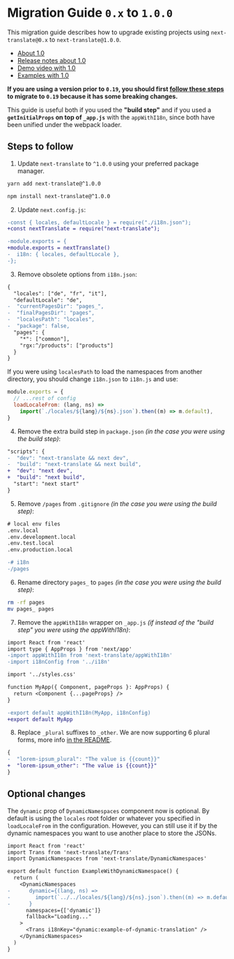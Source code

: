 # Migration Guide `0.x` to `1.0.0`

This migration guide describes how to upgrade existing projects using `next-translate@0.x` to `next-translate@1.0.0`.

- [About 1.0](https://dev-blog.aralroca.com/next-translate-1.0)
- [Release notes about 1.0](https://github.com/aralroca/next-translate/releases/tag/1.0.0)
- [Demo video with 1.0](https://www.youtube.com/watch?v=QnCIjjYLCfc)
- [Examples with 1.0](https://github.com/aralroca/next-translate/tree/1.0.0/examples)

**If you are using a version prior to `0.19`, you should first [follow these steps](https://github.com/aralroca/next-translate/releases/tag/0.19.0) to migrate to `0.19` because it has some breaking changes.**

This guide is useful both if you used the **"build step"** and if you used a **`getInitialProps` on top of `_app.js`** with the `appWithI18n`, since both have been unified under the webpack loader.

## Steps to follow

1. Update `next-translate` to `^1.0.0` using your preferred package manager.

```bash
yarn add next-translate@^1.0.0
```

```bash
npm install next-translate@^1.0.0
```

2. Update `next.config.js`:

```diff
-const { locales, defaultLocale } = require("./i18n.json");
+const nextTranslate = require("next-translate");

-module.exports = {
+module.exports = nextTranslate()
-  i18n: { locales, defaultLocale },
-};
```

3. Remove obsolete options from `i18n.json`:

```diff
{
  "locales": ["de", "fr", "it"],
  "defaultLocale": "de",
-  "currentPagesDir": "pages_",
-  "finalPagesDir": "pages",
-  "localesPath": "locales",
-  "package": false,
  "pages": {
    "*": ["common"],
    "rgx:^/products": ["products"]
  }
}
```

If you were using `localesPath` to load the namespaces from another directory, you should change `i18n.json` to `i18n.js` and use:

```js
module.exports = {
  // ...rest of config
  loadLocaleFrom: (lang, ns) =>
    import(`./locales/${lang}/${ns}.json`).then((m) => m.default),
}
```

4. Remove the extra build step in `package.json` _(in the case you were using the build step)_:

```diff
"scripts": {
-  "dev": "next-translate && next dev",
-  "build": "next-translate && next build",
+  "dev": "next dev",
+  "build": "next build",
  "start": "next start"
}
```

5. Remove `/pages` from `.gitignore` _(in the case you were using the build step)_:

```diff
# local env files
.env.local
.env.development.local
.env.test.local
.env.production.local

-# i18n
-/pages
```

6. Rename directory `pages_` to `pages` _(in the case you were using the build step)_:

```bash
rm -rf pages
mv pages_ pages
```

7. Remove the `appWithI18n` wrapper on `_app.js` _(if instead of the "build step" you were using the appWithI18n)_:

```diff
import React from 'react'
import type { AppProps } from 'next/app'
-import appWithI18n from 'next-translate/appWithI18n'
-import i18nConfig from '../i18n'

import '../styles.css'

function MyApp({ Component, pageProps }: AppProps) {
  return <Component {...pageProps} />
}

-export default appWithI18n(MyApp, i18nConfig)
+export default MyApp
```

8. Replace `_plural` suffixes to `_other`. We are now supporting 6 plural forms, more info [in the README](https://github.com/aralroca/next-translate/blob/1.0.0/README.md#5-plurals).

```diff
{
-  "lorem-ipsum_plural": "The value is {{count}}"
+  "lorem-ipsum_other": "The value is {{count}}"
}
```

## Optional changes

The `dynamic` prop of `DynamicNamespaces` component now is optional. By default is using the `locales` root folder or whatever you specified in `loadLocaleFrom` in the configuration. However, you can still use it if by the dynamic namespaces you want to use another place to store the JSONs.

```diff
import React from 'react'
import Trans from 'next-translate/Trans'
import DynamicNamespaces from 'next-translate/DynamicNamespaces'

export default function ExampleWithDynamicNamespace() {
  return (
    <DynamicNamespaces
-      dynamic={(lang, ns) =>
-        import(`../../locales/${lang}/${ns}.json`).then((m) => m.default)
-      }
      namespaces={['dynamic']}
      fallback="Loading..."
    >
      <Trans i18nKey="dynamic:example-of-dynamic-translation" />
    </DynamicNamespaces>
  )
}
```
